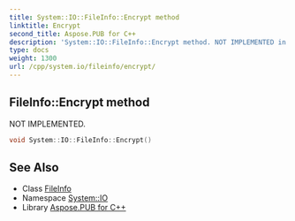 ```yaml
---
title: System::IO::FileInfo::Encrypt method
linktitle: Encrypt
second_title: Aspose.PUB for C++
description: 'System::IO::FileInfo::Encrypt method. NOT IMPLEMENTED in C++.'
type: docs
weight: 1300
url: /cpp/system.io/fileinfo/encrypt/
---
```

## FileInfo::Encrypt method


NOT IMPLEMENTED.

```cpp
void System::IO::FileInfo::Encrypt()
```


## See Also

* Class [FileInfo](../)
* Namespace [System::IO](../../)
* Library [Aspose.PUB for C++](../../../)
